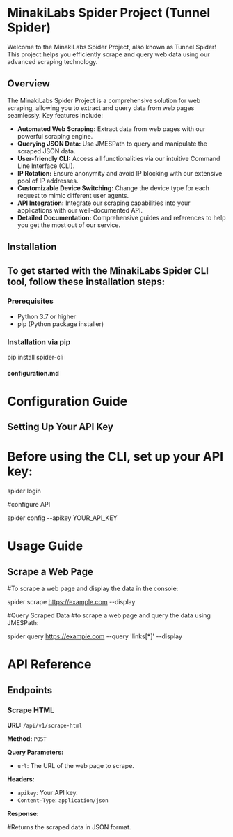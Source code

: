# MinakiLabs Spider Project (Tunnel Spider)

Welcome to the MinakiLabs Spider Project, also known as Tunnel Spider! This project helps you efficiently scrape and query web data using our advanced scraping technology.

## Overview

The MinakiLabs Spider Project is a comprehensive solution for web scraping, allowing you to extract and query data from web pages seamlessly. Key features include:
- **Automated Web Scraping:** Extract data from web pages with our powerful scraping engine.
- **Querying JSON Data:** Use JMESPath to query and manipulate the scraped JSON data.
- **User-friendly CLI:** Access all functionalities via our intuitive Command Line Interface (CLI).
- **IP Rotation:** Ensure anonymity and avoid IP blocking with our extensive pool of IP addresses.
- **Customizable Device Switching:** Change the device type for each request to mimic different user agents.
- **API Integration:** Integrate our scraping capabilities into your applications with our well-documented API.
- **Detailed Documentation:** Comprehensive guides and references to help you get the most out of our service.

## Installation

## To get started with the MinakiLabs Spider CLI tool, follow these installation steps:

### Prerequisites

- Python 3.7 or higher
- pip (Python package installer)

### Installation via pip

pip install spider-cli

#### configuration.md

# Configuration Guide

## Setting Up Your API Key

# Before using the CLI, set up your API key:

spider login

#configure API

spider config --apikey YOUR_API_KEY

# Usage Guide

## Scrape a Web Page

#To scrape a web page and display the data in the console:

spider scrape https://example.com --display

#Query Scraped Data
#to scrape a web page and query the data using JMESPath:

spider query https://example.com --query 'links[*]' --display

# API Reference

## Endpoints

### Scrape HTML

**URL:** `/api/v1/scrape-html`

**Method:** `POST`

**Query Parameters:**

- `url`: The URL of the web page to scrape.

**Headers:**

- `apikey`: Your API key.
- `Content-Type`: `application/json`

**Response:**

#Returns the scraped data in JSON format.
